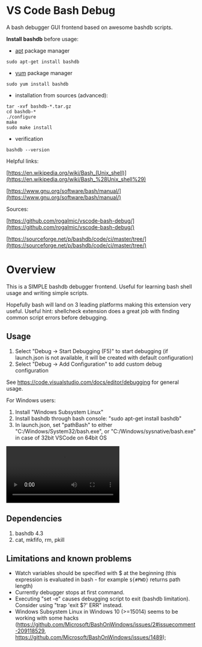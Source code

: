 # VS Code Bash Debug
A bash debugger GUI frontend based on awesome bashdb scripts.

**Install bashdb** before usage:
* [apt](https://en.wikipedia.org/wiki/Advanced_Packaging_Tool) package manager
```{r, engine='bash'}
sudo apt-get install bashdb
```
* [yum](https://en.wikipedia.org/wiki/Yellowdog_Updater,_Modified) package manager
```{r, engine='bash'}
sudo yum install bashdb
```
* installation from sources (advanced):
```{r, engine='bash'}
tar -xvf bashdb-*.tar.gz
cd bashdb-*
./configure
make
sudo make install
```
* verification
```{r, engine='bash'}
bashdb --version
```

Helpful links:

[https://en.wikipedia.org/wiki/Bash_(Unix_shell)](https://en.wikipedia.org/wiki/Bash_%28Unix_shell%29)

[https://www.gnu.org/software/bash/manual/](https://www.gnu.org/software/bash/manual/)

Sources:

[https://github.com/rogalmic/vscode-bash-debug/](https://github.com/rogalmic/vscode-bash-debug/)

[https://sourceforge.net/p/bashdb/code/ci/master/tree/](https://sourceforge.net/p/bashdb/code/ci/master/tree/)

# Overview
This is a SIMPLE bashdb debugger frontend. Useful for learning bash shell usage and writing simple scripts.

Hopefully bash will land on 3 leading platforms making this extension very useful. Useful hint: shellcheck extension does a great job with finding common script errors before debugging.

## Usage
1. Select "Debug -> Start Debugging (F5)" to start debugging (if launch.json is not available, it will be created with default configuration)
2. Select "Debug -> Add Configuration" to add custom debug configuration

See https://code.visualstudio.com/docs/editor/debugging for general usage.

For Windows users:
1. Install "Windows Subsystem Linux"
2. Install bashdb through bash console: "sudo apt-get install bashdb"
3. In launch.json, set "pathBash" to either "C:/Windows/System32/bash.exe", or "C:/Windows/sysnative/bash.exe" in case of 32bit VSCode on 64bit OS

![unfortunatly no animation for you](images/bash-debug.webm "Creating launch configuration, then launching debugger for one of scripts in workarea...")

## Dependencies
1. bashdb 4.3
2. cat, mkfifo, rm, pkill

## Limitations and known problems
* Watch variables should be specified with $ at the beginning (this expression is evaluated in bash - for example `${#PWD}` returns path length)
* Currently debugger stops at first command.
* Executing "set -e" causes debugging script to exit (bashdb limitation). Consider using "trap 'exit $?' ERR" instead.
* Windows Subsystem Linux in Windows 10 (>=15014) seems to be working with some hacks (https://github.com/Microsoft/BashOnWindows/issues/2#issuecomment-209118529, https://github.com/Microsoft/BashOnWindows/issues/1489);
